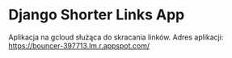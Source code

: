# Django Shorter Links App

Aplikacja na gcloud służąca do skracania linków. Adres aplikacji: https://bouncer-397713.lm.r.appspot.com/